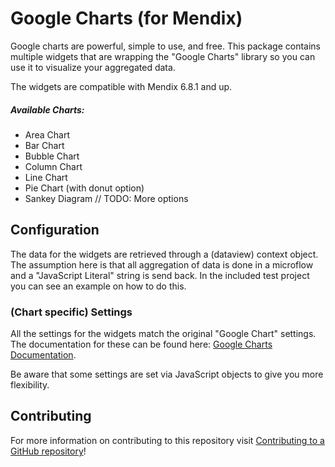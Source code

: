 # Google Charts (for Mendix)

Google charts are powerful, simple to use, and free. This package contains multiple widgets that are wrapping the "Google Charts" library so you can use it to visualize your aggregated data.

The widgets are compatible with Mendix 6.8.1 and up.

##### Available Charts:

- Area Chart
- Bar Chart
- Bubble Chart
- Column Chart
- Line Chart
- Pie Chart (with donut option)
- Sankey Diagram // TODO: More options

## Configuration

The data for the widgets are retrieved through a (dataview) context object. The assumption here is that all aggregation of data is done in a microflow and a "JavaScript Literal" string is send back. In the included test project you can see an example on how to do this.

### (Chart specific) Settings

All the settings for the widgets match the original "Google Chart" settings. The documentation for these can be found here: [Google Charts Documentation](https://developers.google.com/chart/interactive/docs/).

Be aware that some settings are set via JavaScript objects to give you more flexibility.

## Contributing

For more information on contributing to this repository visit [Contributing to a GitHub repository](https://world.mendix.com/display/howto50/Contributing+to+a+GitHub+repository)!
